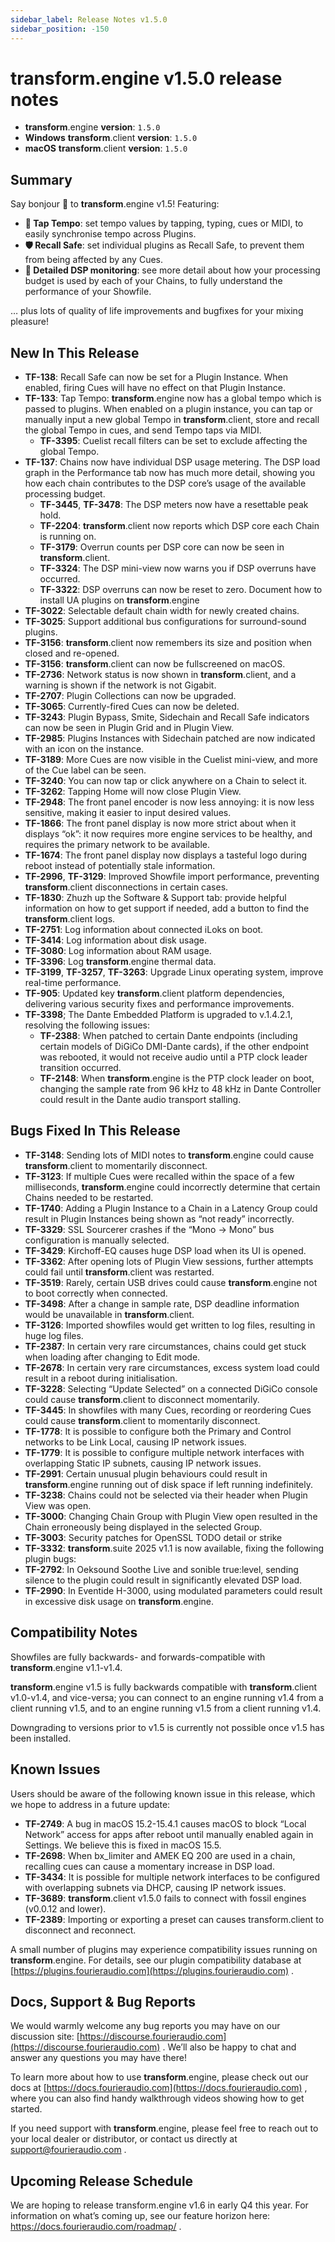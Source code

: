 ```yaml
---
sidebar_label: Release Notes v1.5.0
sidebar_position: -150
---
```


# transform.engine v1.5.0 release notes

- **transform**.engine **version**: `1.5.0`
- **Windows** **transform**.client **version**: `1.5.0`
- **macOS** **transform**.client **version**: `1.5.0`

## Summary
Say bonjour 👋  to **transform**.engine v1.5! Featuring:

* **🎵 Tap Tempo**: set tempo values by tapping, typing, cues or MIDI, to easily synchronise tempo across Plugins.
* **🛡️ Recall Safe**: set individual plugins as Recall Safe, to prevent them from being affected by any Cues.
* **🔎 Detailed DSP monitoring**: see more detail about how your processing budget is used by each of your Chains, to fully understand the performance of your Showfile.

… plus lots of quality of life improvements and bugfixes for your mixing pleasure!

## New In This Release

- **TF-138**: Recall Safe can now be set for a Plugin Instance. When enabled, firing Cues will have no effect on that Plugin Instance.
- **TF-133**: Tap Tempo: **transform**.engine now has a global tempo which is passed to plugins. When enabled on a plugin instance, you can tap or manually input a new global Tempo in **transform**.client, store and recall the global Tempo in cues, and send Tempo taps via MIDI.
  - **TF-3395**: Cuelist recall filters can be set to exclude affecting the global Tempo.
- **TF-137**: Chains now have individual DSP usage metering. The DSP load graph in the Performance tab now has much more detail, showing you how each chain contributes to the DSP core’s usage of the available processing budget.
  - **TF-3445**, **TF-3478**: The DSP meters now have a resettable peak hold.
  - **TF-2204**: **transform**.client now reports which DSP core each Chain is running on.
  - **TF-3179**: Overrun counts per DSP core can now be seen in **transform**.client.
  - **TF-3324**: The DSP mini-view now warns you if DSP overruns have occurred.
  - **TF-3322**: DSP overruns can now be reset to zero.
Document how to install UA plugins on **transform**.engine
- **TF-3022**: Selectable default chain width for newly created chains.
- **TF-3025**: Support additional bus configurations for surround-sound plugins.
- **TF-3156**: **transform**.client now remembers its size and position when closed and re-opened.
- **TF-3156**: **transform**.client can now be fullscreened on macOS.
- **TF-2736**: Network status is now shown in **transform**.client, and a warning is shown if the network is not Gigabit.
- **TF-2707**: Plugin Collections can now be upgraded.
- **TF-3065**: Currently-fired Cues can now be deleted.
- **TF-3243**: Plugin Bypass, Smite, Sidechain and Recall Safe indicators can now be seen in Plugin Grid and in Plugin View.
- **TF-2985**: Plugins Instances with Sidechain patched are now indicated with an icon on the instance.
- **TF-3189**: More Cues are now visible in the Cuelist mini-view, and more of the Cue label can be seen.
- **TF-3240**: You can now tap or click anywhere on a Chain to select it.
- **TF-3262**: Tapping Home will now close Plugin View.
- **TF-2948**: The front panel encoder is now less annoying: it is now less sensitive, making it easier to input desired values.
- **TF-1866**: The front panel display is now more strict about when it displays “ok”: it now requires more engine services to be healthy, and requires the primary network to be available.
- **TF-1674**: The front panel display now displays a tasteful logo during reboot instead of potentially stale information.
- **TF-2996**, **TF-3129**: Improved Showfile import performance, preventing **transform**.client disconnections in certain cases.
- **TF-1830**: Zhuzh up the Software & Support tab: provide helpful information on how to get support if needed, add a button to find the **transform**.client logs.
- **TF-2751**: Log information about connected iLoks on boot.
- **TF-3414**: Log information about disk usage.
- **TF-3080**: Log information about RAM usage.
- **TF-3396**: Log **transform**.engine thermal data.
- **TF-3199**, **TF-3257**, **TF-3263**: Upgrade Linux operating system, improve real-time performance.
- **TF-905**: Updated key **transform**.client platform dependencies, delivering various security fixes and performance improvements.
- **TF-3398**; The Dante Embedded Platform is upgraded to v.1.4.2.1, resolving the following issues:
    - **TF-2388**: When patched to certain Dante endpoints (including certain models of DiGiCo DMI-Dante cards), if the other endpoint was rebooted, it would not receive audio until a PTP clock leader transition occurred.
    - **TF-2148**: When **transform**.engine is the PTP clock leader on boot, changing the sample rate from 96 kHz to 48 kHz in Dante Controller could result in the Dante audio transport stalling.

## Bugs Fixed In This Release
- **TF-3148**: Sending lots of MIDI notes to **transform**.engine could cause **transform**.client to momentarily disconnect.
- **TF-3123**: If multiple Cues were recalled within the space of a few milliseconds, **transform**.engine could incorrectly determine that certain Chains needed to be restarted.
- **TF-1740**: Adding a Plugin Instance to a Chain in a Latency Group could result in Plugin Instances being shown as “not ready” incorrectly.
- **TF-3329**: SSL Sourcerer crashes if the “Mono -> Mono” bus configuration is manually selected.
- **TF-3429**: Kirchoff-EQ causes huge DSP load when its UI is opened.
- **TF-3362**: After opening lots of Plugin View sessions, further attempts could fail until **transform**.client was restarted.
- **TF-3519**: Rarely, certain USB drives could cause **transform**.engine not to boot correctly when connected.
- **TF-3498**: After a change in sample rate, DSP deadline information would be unavailable in **transform**.client.
- **TF-3126**: Imported showfiles would get written to log files, resulting in huge log files.
- **TF-2387**: In certain very rare circumstances, chains could get stuck when loading after changing to Edit mode.
- **TF-2678**: In certain very rare circumstances, excess system load could result in a reboot during initialisation.
- **TF-3228**: Selecting “Update Selected” on a connected DiGiCo console could cause **transform**.client to disconnect momentarily.
- **TF-3445**: In showfiles with many Cues, recording or reordering Cues could cause **transform**.client to momentarily disconnect.
- **TF-1778**: It is possible to configure both the Primary and Control networks to be Link Local, causing IP network issues.
- **TF-1779**: It is possible to configure multiple network interfaces with overlapping Static IP subnets, causing IP network issues.
- **TF-2991**: Certain unusual plugin behaviours could result in **transform**.engine running out of disk space if left running indefinitely.
- **TF-3238**: Chains could not be selected via their header when Plugin View was open.
- **TF-3000**: Changing Chain Group with Plugin View open resulted in the Chain erroneously being displayed in the selected Group.
- **TF-3003**: Security patches for OpenSSL TODO detail or strike
- **TF-3332**: **transform**.suite 2025 v1.1 is now available, fixing the following plugin bugs:
- **TF-2792**: In Oeksound Soothe Live and sonible true:level, sending silence to the plugin could result in significantly elevated DSP load.
- **TF-2990**: In Eventide H-3000, using modulated parameters could result in excessive disk usage on **transform**.engine.

## Compatibility Notes
Showfiles are fully backwards- and forwards-compatible with **transform**.engine v1.1-v1.4.

**transform**.engine v1.5 is fully backwards compatible with **transform**.client v1.0-v1.4, and vice-versa; you can connect to an engine running v1.4 from a client running v1.5, and to an engine running v1.5 from a client running v1.4.

Downgrading to versions prior to v1.5 is currently not possible once v1.5 has been installed.
## Known Issues
Users should be aware of the following known issue in this release, which we hope to address in a future update:

- **TF-2749**: A bug in macOS 15.2-15.4.1 causes macOS to block “Local Network” access for apps after reboot until manually enabled again in Settings. We believe this is fixed in macOS 15.5.
- **TF-2698**: When bx_limiter and AMEK EQ 200 are used in a chain, recalling cues can cause a momentary increase in DSP load.
- **TF-3434**: It is possible for multiple network interfaces to be configured with overlapping subnets via DHCP, causing IP network issues.
- **TF-3689**: **transform**.client v1.5.0 fails to connect with fossil engines (v0.0.12 and lower).
- **TF-2389**: Importing or exporting a preset can causes transform.client to disconnect and reconnect.

A small number of plugins may experience compatibility issues running on **transform**.engine. For details, see our plugin compatibility database at [https://plugins.fourieraudio.com](https://plugins.fourieraudio.com) .

## Docs, Support & Bug Reports
We would warmly welcome any bug reports you may have on our discussion site: [https://discourse.fourieraudio.com](https://discourse.fourieraudio.com) . We’ll also be happy to chat and answer any questions you may have there!

To learn more about how to use **transform**.engine, please check out our docs at [https://docs.fourieraudio.com](https://docs.fourieraudio.com) , where you can also find handy walkthrough videos showing how to get started.

If you need support with **transform**.engine, please feel free to reach out to your local dealer or distributor, or contact us directly at [support@fourieraudio.com](mailto:support@fourieraudio.com) .

## Upcoming Release Schedule

We are hoping to release transform.engine v1.6 in early Q4 this year. For information on what’s coming up, see our feature horizon here: https://docs.fourieraudio.com/roadmap/ .
